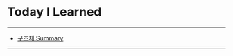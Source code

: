 # Today I Learned

---

- [구조체 Summary](https://vincentgeranium.github.io/ios,/swift/2020/02/26/basicSyntax.html)

---
